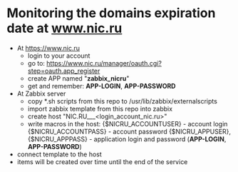 # Monitoring the domains expiration date at www.nic.ru

- At https://www.nic.ru
  - login to your account
  - go to: https://www.nic.ru/manager/oauth.cgi?step=oauth.app_register
  - create APP named "**zabbix_nicru**"
  - get and remember: **APP-LOGIN**, **APP-PASSWORD**
- At Zabbix server
  - copy *.sh scripts from this repo to /usr/lib/zabbix/externalscripts
  - import zabbix template from this repo into zabbix
  - create host "NIC.RU___<login_account_nic.ru>"
  - write macros in the host:
   {$NICRU_ACCOUNTUSER} - account login
   {$NICRU_ACCOUNTPASS} - account password
   {$NICRU_APPUSER}, {$NICRU_APPPASS} - application login and password (**APP-LOGIN**, **APP-PASSWORD**)
- connect template to the host
- items will be created over time until the end of the service
